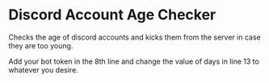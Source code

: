 # Discord Account Age Checker

Checks the age of discord accounts and kicks them from the server in case they are too young.

Add your bot token in the 8th line and change the value of days in line 13 to whatever you desire.

